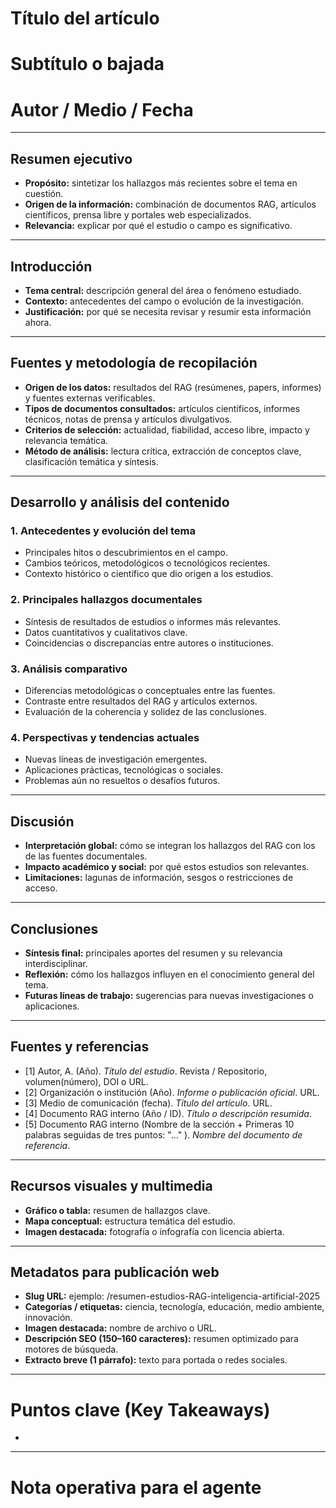 <!-- ============================================================= -->
<!-- PLANTILLA DE RESUMEN O NOTAS EXTENSAS DE ESTUDIOS (RAG + FUENTES DOCUMENTALES) -->
<!-- Lista para publicación web / blog                             -->
<!-- Combina información de RAG y fuentes externas verificables     -->
<!-- ============================================================= -->

# Título del artículo
<!-- Instrucción: Título claro y atractivo (máx. 90 caracteres). Ejemplo: "Nuevas fronteras de la energía cuántica: lo que revelan los estudios recientes". -->

# Subtítulo o bajada
<!-- Instrucción: Frase que amplíe el tema o destaque el valor del resumen. -->

# Autor / Medio / Fecha
<!-- Instrucción: Nombre del autor, institución o medio, y fecha de publicación. -->

---

## Resumen ejecutivo
- **Propósito:** sintetizar los hallazgos más recientes sobre el tema en cuestión.  
- **Origen de la información:** combinación de documentos RAG, artículos científicos, prensa libre y portales web especializados.  
- **Relevancia:** explicar por qué el estudio o campo es significativo.  
<!-- Instrucción: Redactar entre 120 y 180 palabras; tono riguroso y comprensible. -->

---

## Introducción
- **Tema central:** descripción general del área o fenómeno estudiado.  
- **Contexto:** antecedentes del campo o evolución de la investigación.  
- **Justificación:** por qué se necesita revisar y resumir esta información ahora.  
<!-- Instrucción: Redactar 2–3 párrafos que sitúen al lector en el tema. -->

---

## Fuentes y metodología de recopilación
- **Origen de los datos:** resultados del RAG (resúmenes, papers, informes) y fuentes externas verificables.  
- **Tipos de documentos consultados:** artículos científicos, informes técnicos, notas de prensa y artículos divulgativos.  
- **Criterios de selección:** actualidad, fiabilidad, acceso libre, impacto y relevancia temática.  
- **Método de análisis:** lectura crítica, extracción de conceptos clave, clasificación temática y síntesis.  
<!-- Instrucción: Explicar brevemente cómo se combinan las fuentes internas y externas. -->

---

## Desarrollo y análisis del contenido

### 1. Antecedentes y evolución del tema
- Principales hitos o descubrimientos en el campo.  
- Cambios teóricos, metodológicos o tecnológicos recientes.  
- Contexto histórico o científico que dio origen a los estudios.  
<!-- Instrucción: Integrar información histórica o fundacional basada en el RAG o en fuentes académicas. -->

### 2. Principales hallazgos documentales
- Síntesis de resultados de estudios o informes más relevantes.  
- Datos cuantitativos y cualitativos clave.  
- Coincidencias o discrepancias entre autores o instituciones.  
<!-- Instrucción: Presentar los hallazgos de forma ordenada y verificable. -->

### 3. Análisis comparativo
- Diferencias metodológicas o conceptuales entre las fuentes.  
- Contraste entre resultados del RAG y artículos externos.  
- Evaluación de la coherencia y solidez de las conclusiones.  
<!-- Instrucción: Analizar las fuentes críticamente y resaltar convergencias o vacíos. -->

### 4. Perspectivas y tendencias actuales
- Nuevas líneas de investigación emergentes.  
- Aplicaciones prácticas, tecnológicas o sociales.  
- Problemas aún no resueltos o desafíos futuros.  
<!-- Instrucción: Destacar hacia dónde se dirige el campo según los datos analizados. -->

---

## Discusión
- **Interpretación global:** cómo se integran los hallazgos del RAG con los de las fuentes documentales.  
- **Impacto académico y social:** por qué estos estudios son relevantes.  
- **Limitaciones:** lagunas de información, sesgos o restricciones de acceso.  
<!-- Instrucción: Ofrecer una lectura crítica y global del panorama actual. -->

---

## Conclusiones
- **Síntesis final:** principales aportes del resumen y su relevancia interdisciplinar.  
- **Reflexión:** cómo los hallazgos influyen en el conocimiento general del tema.  
- **Futuras líneas de trabajo:** sugerencias para nuevas investigaciones o aplicaciones.  
<!-- Instrucción: Redactar conclusiones claras y concisas en 2–3 párrafos. -->

---

## Fuentes y referencias
- [1] Autor, A. (Año). *Título del estudio*. Revista / Repositorio, volumen(número), DOI o URL.  
- [2] Organización o institución (Año). *Informe o publicación oficial*. URL.  
- [3] Medio de comunicación (fecha). *Título del artículo*. URL.  
- [4] Documento RAG interno (Año / ID). *Título o descripción resumida*.
- [5] Documento RAG interno (Nombre de la sección + Primeras 10 palabras seguidas de tres puntos: "..." ). *Nombre del documento de referencia*.
<!-- Instrucción: Incluir fuentes tanto externas como internas (RAG), priorizando acceso libre y trazabilidad. -->

---

## Recursos visuales y multimedia
- **Gráfico o tabla:** resumen de hallazgos clave.  
- **Mapa conceptual:** estructura temática del estudio.  
- **Imagen destacada:** fotografía o infografía con licencia abierta.  
<!-- Instrucción: Indicar origen, autoría y licencia (Creative Commons o dominio público). -->

---

## Metadatos para publicación web
- **Slug URL:** ejemplo: /resumen-estudios-RAG-inteligencia-artificial-2025  
- **Categorías / etiquetas:** ciencia, tecnología, educación, medio ambiente, innovación.  
- **Imagen destacada:** nombre de archivo o URL.  
- **Descripción SEO (150–160 caracteres):** resumen optimizado para motores de búsqueda.  
- **Extracto breve (1 párrafo):** texto para portada o redes sociales.  
<!-- Instrucción: Completar todos los campos antes de publicar en CMS. -->

---

# Puntos clave (Key Takeaways)
- <!-- Instrucción: Escribir entre 4 y 6 viñetas con los principales hallazgos o conclusiones del resumen. -->

---

# Nota operativa para el agente
<!--
1) Combinar los datos internos del RAG con fuentes externas abiertas y verificables.
2) Priorizar información contrastada y reciente; citar cada fuente claramente.
3) Redactar en tono analítico y divulgativo: claridad, rigor y cohesión temática.
4) Evitar repeticiones o redundancias; sintetizar ideas complejas en lenguaje accesible.
5) Mantener formato Markdown/HTML y agregar metadatos SEO para publicación directa.
6) Si se detectan inconsistencias entre fuentes, explicarlas sin omitir la referencia.
-->
